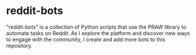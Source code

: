 # reddit-bots
"reddit-bots" is a collection of Python scripts that use the PRAW library to automate tasks on Reddit. As I explore the platform and discover new ways to engage with the community, I create and add more bots to this repository.
